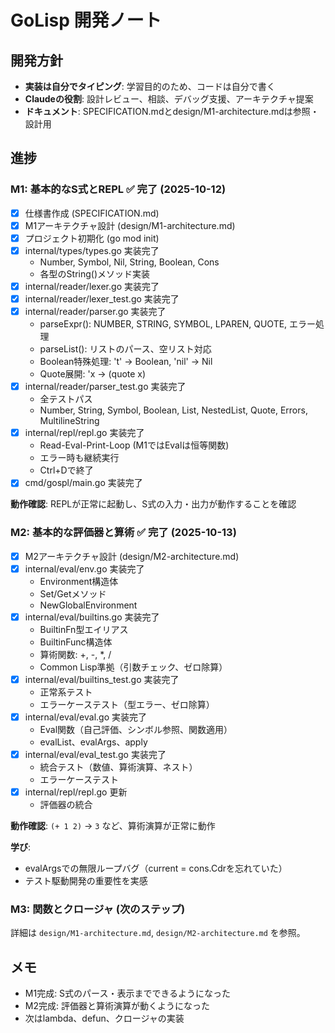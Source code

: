 # GoLisp 開発ノート

## 開発方針

- **実装は自分でタイピング**: 学習目的のため、コードは自分で書く
- **Claudeの役割**: 設計レビュー、相談、デバッグ支援、アーキテクチャ提案
- **ドキュメント**: SPECIFICATION.mdとdesign/M1-architecture.mdは参照・設計用

## 進捗

### M1: 基本的なS式とREPL ✅ 完了 (2025-10-12)

- [x] 仕様書作成 (SPECIFICATION.md)
- [x] M1アーキテクチャ設計 (design/M1-architecture.md)
- [x] プロジェクト初期化 (go mod init)
- [x] internal/types/types.go 実装完了
  - Number, Symbol, Nil, String, Boolean, Cons
  - 各型のString()メソッド実装
- [x] internal/reader/lexer.go 実装完了
- [x] internal/reader/lexer_test.go 実装完了
- [x] internal/reader/parser.go 実装完了
  - parseExpr(): NUMBER, STRING, SYMBOL, LPAREN, QUOTE, エラー処理
  - parseList(): リストのパース、空リスト対応
  - Boolean特殊処理: 't' → Boolean, 'nil' → Nil
  - Quote展開: 'x → (quote x)
- [x] internal/reader/parser_test.go 実装完了
  - 全テストパス
  - Number, String, Symbol, Boolean, List, NestedList, Quote, Errors, MultilineString
- [x] internal/repl/repl.go 実装完了
  - Read-Eval-Print-Loop (M1ではEvalは恒等関数)
  - エラー時も継続実行
  - Ctrl+Dで終了
- [x] cmd/gospl/main.go 実装完了

**動作確認**: REPLが正常に起動し、S式の入力・出力が動作することを確認

### M2: 基本的な評価器と算術 ✅ 完了 (2025-10-13)

- [x] M2アーキテクチャ設計 (design/M2-architecture.md)
- [x] internal/eval/env.go 実装完了
  - Environment構造体
  - Set/Getメソッド
  - NewGlobalEnvironment
- [x] internal/eval/builtins.go 実装完了
  - BuiltinFn型エイリアス
  - BuiltinFunc構造体
  - 算術関数: +, -, *, /
  - Common Lisp準拠（引数チェック、ゼロ除算）
- [x] internal/eval/builtins_test.go 実装完了
  - 正常系テスト
  - エラーケーステスト（型エラー、ゼロ除算）
- [x] internal/eval/eval.go 実装完了
  - Eval関数（自己評価、シンボル参照、関数適用）
  - evalList、evalArgs、apply
- [x] internal/eval/eval_test.go 実装完了
  - 統合テスト（数値、算術演算、ネスト）
  - エラーケーステスト
- [x] internal/repl/repl.go 更新
  - 評価器の統合

**動作確認**: `(+ 1 2)` → `3` など、算術演算が正常に動作

**学び**:
- evalArgsでの無限ループバグ（current = cons.Cdrを忘れていた）
- テスト駆動開発の重要性を実感

### M3: 関数とクロージャ (次のステップ)

詳細は `design/M1-architecture.md`, `design/M2-architecture.md` を参照。

## メモ

- M1完成: S式のパース・表示までできるようになった
- M2完成: 評価器と算術演算が動くようになった
- 次はlambda、defun、クロージャの実装
